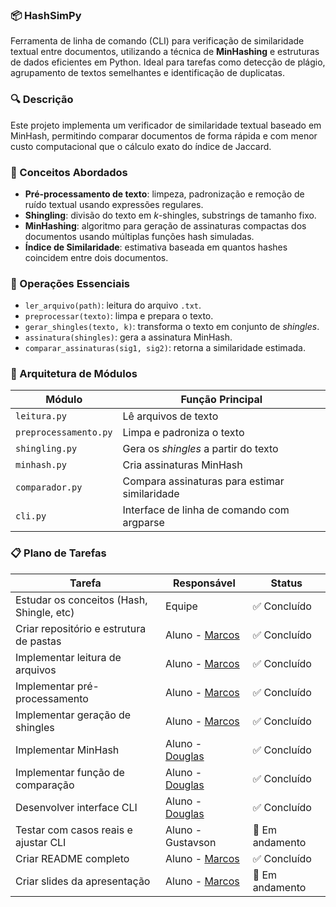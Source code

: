 ### 📦 HashSimPy  
Ferramenta de linha de comando (CLI) para verificação de similaridade textual entre documentos, utilizando a técnica de **MinHashing** e estruturas de dados eficientes em Python. Ideal para tarefas como detecção de plágio, agrupamento de textos semelhantes e identificação de duplicatas.

### 🔍 Descrição  
Este projeto implementa um verificador de similaridade textual baseado em MinHash, permitindo comparar documentos de forma rápida e com menor custo computacional que o cálculo exato do índice de Jaccard.

### 🧠 Conceitos Abordados  

- **Pré-processamento de texto**: limpeza, padronização e remoção de ruído textual usando expressões regulares.
- **Shingling**: divisão do texto em *k*-shingles, substrings de tamanho fixo.
- **MinHashing**: algoritmo para geração de assinaturas compactas dos documentos usando múltiplas funções hash simuladas.
- **Índice de Similaridade**: estimativa baseada em quantos hashes coincidem entre dois documentos.

### 🔧 Operações Essenciais

- `ler_arquivo(path)`: leitura do arquivo `.txt`.
- `preprocessar(texto)`: limpa e prepara o texto.
- `gerar_shingles(texto, k)`: transforma o texto em conjunto de *shingles*.
- `assinatura(shingles)`: gera a assinatura MinHash.
- `comparar_assinaturas(sig1, sig2)`: retorna a similaridade estimada.

### 🧱 Arquitetura de Módulos

| Módulo           | Função Principal                                  |
|------------------|---------------------------------------------------|
| `leitura.py`     | Lê arquivos de texto                              |
| `preprocessamento.py` | Limpa e padroniza o texto                     |
| `shingling.py`   | Gera os *shingles* a partir do texto              |
| `minhash.py`     | Cria assinaturas MinHash                          |
| `comparador.py`  | Compara assinaturas para estimar similaridade     |
| `cli.py`         | Interface de linha de comando com argparse        |

### 📋 Plano de Tarefas

| Tarefa                                      | Responsável         | Status         |
|--------------------------------------------|----------------------|----------------|
| Estudar os conceitos (Hash, Shingle, etc)  | Equipe               | ✅ Concluído   |
| Criar repositório e estrutura de pastas    | Aluno - [Marcos](https://github.com/MoraesMarcos)       | ✅ Concluído   |
| Implementar leitura de arquivos            | Aluno - [Marcos](https://github.com/MoraesMarcos)        | ✅ Concluído   |
| Implementar pré-processamento              | Aluno - [Marcos](https://github.com/MoraesMarcos)       | ✅ Concluído   |
| Implementar geração de shingles            | Aluno - [Marcos](https://github.com/MoraesMarcos)       | ✅ Concluído   |
| Implementar MinHash                        | Aluno - [Douglas](https://github.com/douglasteyh)       | ✅ Concluído   |
| Implementar função de comparação           | Aluno - [Douglas](https://github.com/douglasteyh)       | ✅ Concluído   |
| Desenvolver interface CLI                  | Aluno - [Douglas](https://github.com/douglasteyh)       | ✅ Concluído   |
| Testar com casos reais e ajustar CLI       | Aluno - Gustavson       | 🔄 Em andamento |
| Criar README completo                      | Aluno - [Marcos](https://github.com/MoraesMarcos)       | ✅ Concluído   |
| Criar slides da apresentação               | Aluno - [Marcos](https://github.com/MoraesMarcos)       | 🔄 Em andamento |

